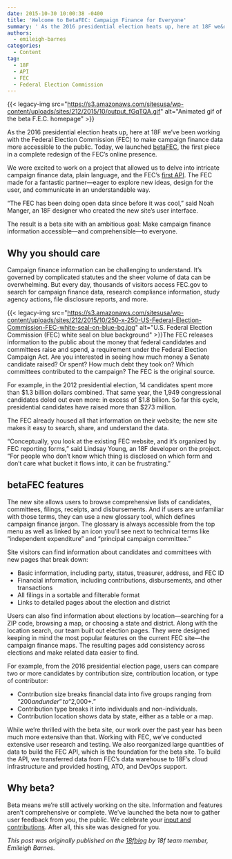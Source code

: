 ```yaml
---
date: 2015-10-30 10:00:38 -0400
title: 'Welcome to BetaFEC: Campaign Finance for Everyone'
summary: ' As the 2016 presidential election heats up, here at 18F we&rsquo;ve been working with the Federal Election Commission (FEC) to make campaign finance data more accessible to the public. Today, we launched betaFEC, the first piece in a complete redesign of the FEC&rsquo;s online'
authors:
  - emileigh-barnes
categories:
  - Content
tag:
  - 18F
  - API
  - FEC
  - Federal Election Commission
---
```


{{< legacy-img src="https://s3.amazonaws.com/sitesusa/wp-content/uploads/sites/212/2015/10/output_fGqTQA.gif" alt="Animated gif of the beta F.E.C. homepage" >}}

As the 2016 presidential election heats up, here at 18F we’ve been working with the Federal Election Commission (FEC) to make campaign finance data more accessible to the public. Today, we launched [betaFEC](https://beta.fec.gov/), the first piece in a complete redesign of the FEC’s online presence.

We were excited to work on a project that allowed us to delve into intricate campaign finance data, plain language, and the FEC’s [first API](https://18f.gsa.gov/2015/07/08/openfec-api/). The FEC made for a fantastic partner—eager to explore new ideas, design for the user, and communicate in an understandable way.

“The FEC has been doing open data since before it was cool,” said Noah Manger, an 18F designer who created the new site’s user interface.

The result is a beta site with an ambitious goal: Make campaign finance information accessible—and comprehensible—to everyone.

## Why you should care

Campaign finance information can be challenging to understand. It’s governed by complicated statutes and the sheer volume of data can be overwhelming. But every day, thousands of visitors access FEC.gov to search for campaign finance data, research compliance information, study agency actions, file disclosure reports, and more.

{{< legacy-img src="https://s3.amazonaws.com/sitesusa/wp-content/uploads/sites/212/2015/10/250-x-250-US-Federal-Election-Commission-FEC-white-seal-on-blue-bg.jpg" alt="U.S. Federal Election Commission (FEC) white seal on blue background" >}}The FEC releases information to the public about the money that federal candidates and committees raise and spend, a requirement under the Federal Election Campaign Act. Are you interested in seeing how much money a Senate candidate raised? Or spent? How much debt they took on? Which committees contributed to the campaign? The FEC is the original source.

For example, in the 2012 presidential election, 14 candidates spent more than $1.3 billion dollars combined. That same year, the 1,949 congressional candidates doled out even more: in excess of $1.8 billion. So far this cycle, presidential candidates have raised more than $273 million.

The FEC already housed all that information on their website; the new site makes it easy to search, share, and understand the data.

“Conceptually, you look at the existing FEC website, and it’s organized by FEC reporting forms,” said Lindsay Young, an 18F developer on the project. “For people who don’t know which thing is disclosed on which form and don’t care what bucket it flows into, it can be frustrating.”

## betaFEC features

The new site allows users to browse comprehensive lists of candidates, committees, filings, receipts, and disbursements. And if users are unfamiliar with those terms, they can use a new glossary tool, which defines campaign finance jargon. The glossary is always accessible from the top menu as well as linked by an icon you’ll see next to technical terms like “independent expenditure” and “principal campaign committee.”

Site visitors can find information about candidates and committees with new pages that break down:

  * Basic information, including party, status, treasurer, address, and FEC ID
  * Financial information, including contributions, disbursements, and other transactions
  * All filings in a sortable and filterable format
  * Links to detailed pages about the election and district

Users can also find information about elections by location—searching for a ZIP code, browsing a map, or choosing a state and district. Along with the location search, our team built out election pages. They were designed keeping in mind the most popular features on the current FEC site—the campaign finance maps. The resulting pages add consistency across elections and make related data easier to find.

For example, from the 2016 presidential election page, users can compare two or more candidates by contribution size, contribution location, or type of contributor:

  * Contribution size breaks financial data into five groups ranging from “$200 and under” to “$2,000+.”
  * Contribution type breaks it into individuals and non-individuals.
  * Contribution location shows data by state, either as a table or a map.

While we’re thrilled with the beta site, our work over the past year has been much more extensive than that. Working with FEC, we’ve conducted extensive user research and testing. We also reorganized large quantities of data to build the FEC API, which is the foundation for the beta site. To build the API, we transferred data from FEC’s data warehouse to 18F’s cloud infrastructure and provided hosting, ATO, and DevOps support.

## Why beta?

Beta means we’re still actively working on the site. Information and features aren’t comprehensive or complete. We’ve launched the beta now to gather user feedback from you, the public. We celebrate your [input and contributions](https://github.com/18F/FEC). After all, this site was designed for you.

_This post was originally published on the [18fblog](https://18f.gsa.gov/2015/10/29/welcome-to-betafec/) by 18f team member, Emileigh Barnes._